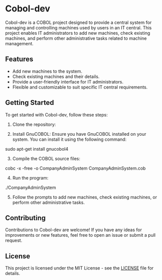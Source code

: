 # Cobol-dev

Cobol-dev is a COBOL project designed to provide a central system for managing and controlling machines used by users in an IT central. This project enables IT administrators to add new machines, check existing machines, and perform other administrative tasks related to machine management.

## Features

- Add new machines to the system.
- Check existing machines and their details.
- Provide a user-friendly interface for IT administrators.
- Flexible and customizable to suit specific IT central requirements.

## Getting Started

To get started with Cobol-dev, follow these steps:

1. Clone the repository:

2. Install GnuCOBOL:
Ensure you have GnuCOBOL installed on your system. You can install it using the following command:

sudo apt-get install gnucobol4

3. Compile the COBOL source files:

cobc -x -free -o CompanyAdminSystem CompanyAdminSystem.cob


4. Run the program:

./CompanyAdminSystem


5. Follow the prompts to add new machines, check existing machines, or perform other administrative tasks.

## Contributing

Contributions to Cobol-dev are welcome! If you have any ideas for improvements or new features, feel free to open an issue or submit a pull request.

## License

This project is licensed under the MIT License - see the [LICENSE](LICENSE) file for details.
